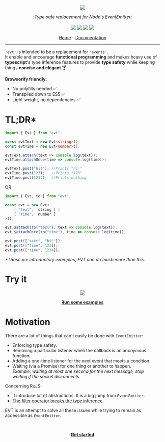 
<p align="center">
    <img src="https://user-images.githubusercontent.com/6702424/76674598-91ebfc00-65b1-11ea-88df-eb43f04f3cce.png">  
</p>
<p align="center">
    💧<i>Type safe replacement for Node's EventEmitter</i>💧
    <br>
    <br>
    <img src="https://img.shields.io/bundlephobia/min/evt">
    <img src="https://img.shields.io/bundlephobia/minzip/evt">
    <img src="https://img.shields.io/david/garronej/evt">
    <img src="https://img.shields.io/npm/l/evt">
</p>
<p align="center">
  <a href="https://www.evt.land">Home</a>
  -
  <a href="https://docs.evt.land/api">Documentation</a>
</p>

---

`'evt'` is intended to be a replacement for `'events'`.  
It enable and encourage **functional programming** and makes heavy use of **typescript**'s type inference features to provide **type safety** while keeping things **concise and elegant** 🍸.

**Browserify friendly:**

* No polyfills needed ✅  
* Transpiled down to ES5 ✅  
* Light-weight, no dependencies ✅   

# TL;DR*

```typescript
import { Evt } from "evt";

const evtText = new Evt<string>();
const evtTime = new Evt<number>();

evtText.attach(text => console.log(text));
evtTime.attachOnce(time => console.log(time));

evtText.post("hi!"); //Prints "hi!"
evtTime.post(123);   //Prints "123"
evtTime.post(1234);  //Prints nothing
```
OR
```typescript
import { Evt, to } from "evt";

const evt = new Evt<
    [ "text",  string ] | 
    [ "time",  number ]
>();

evt.$attach(to("text"), text => console.log(text));
evt.$attachOnce(to("time"), time => console.log(time));

evt.post(["text", "hi!"]);
evt.post(["time", 123]);
evt.post(["time", 1234]);
```

_*Those are introductory examples, EVT can do much more than this._

# Try it

<p align="center"> 
    <img src="https://www.evt.land/assets/img/try-in-browser.gif">  
</p>

<p align="center">
<b><a href="https://stackblitz.com/edit/evt-playground?embed=1&file=index.ts&hideExplorer=1">Run some examples</a></b>
</p>

# Motivation

There are a lot of things that can't easily be done with `EventEmitter`:

* Enforcing type safety.
* Removing a particular listener when the callback is an anonymous function.
* Adding a one-time listener for the next event that meets a condition.
* Waiting \(via a Promise\) for one thing or another to happen.  
_Example: waiting at most one second for the next message, stop waiting if the socket disconnects._

Concerning RxJS:

* It introduce lot of abstractions. It is a big jump from ``EventEmitter``.
* [The filter operator breaks the type inference](https://stackblitz.com/edit/evt-795plc?embed=1&file=index.ts&hideExplorer=1).

EVT is an attempt to solve all these issues while trying to remain as accessible as `EventEmitter`.  
  
</br>

<p align="center">
    <b><a href="https://docs.evt.land/overview#rxjs-comparison">Get started</a></b>
</p>
